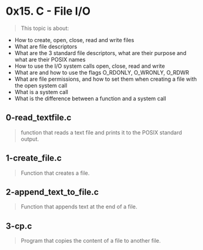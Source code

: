 # 0x15. C - File I/O
> This topic is about:
+ How to create, open, close, read and write files
+ What are file descriptors
+ What are the 3 standard file descriptors, what are their purpose and what are their POSIX names
+ How to use the I/O system calls open, close, read and write
+ What are and how to use the flags O_RDONLY, O_WRONLY, O_RDWR
+ What are file permissions, and how to set them when creating a file with the open system call
+ What is a system call
+ What is the difference between a function and a system call

## 0-read_textfile.c
> function that reads a text file and prints it to the POSIX standard output.

## 1-create_file.c
> Function that creates a file.

## 2-append_text_to_file.c
> Function that appends text at the end of a file.

## 3-cp.c
> Program that copies the content of a file to another file.
